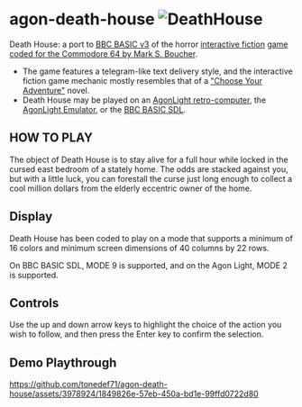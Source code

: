 # agon-death-house ![DeathHouse](https://github.com/tonedef71/agon-death-house/assets/3978924/466f11f2-36d5-4876-90fe-fbacff765dc6)
Death House: a port to [BBC BASIC v3](https://en.wikipedia.org/wiki/BBC_BASIC) of the horror [interactive fiction](https://en.wikipedia.org/wiki/Interactive_fiction) [game coded for the Commodore 64 by Mark S. Boucher](https://archive.org/details/Death_House_19xx_Mark_S._Boucher).
* The game features a telegram-like text delivery style, and the interactive fiction game mechanic mostly resembles that of a ["Choose Your Adventure"](https://en.wikipedia.org/wiki/Choose_Your_Own_Adventure) novel.
* Death House may be played on an [AgonLight retro-computer](https://www.olimex.com/Products/Retro-Computers/AgonLight2/open-source-hardware), the [AgonLight Emulator](https://github.com/astralaster/agon-light-emulator/releases), or the [BBC BASIC SDL](http://www.bbcbasic.co.uk/bbcsdl/).

## HOW TO PLAY

The object of Death House is to stay alive for a full hour while locked in the cursed east bedroom of a stately home.  The odds are stacked against you, but with a little luck, you can forestall the curse just long enough to collect a cool million dollars from the elderly eccentric owner of the home.

## Display
Death House has been coded to play on a mode that supports a minimum of 16 colors and minimum screen dimensions of 40 columns by 22 rows.

On BBC BASIC SDL, MODE 9 is supported, and on the Agon Light, MODE 2 is supported.

## Controls
Use the up and down arrow keys to highlight the choice of the action you wish to follow, and then press the Enter key to confirm the selection.

## Demo Playthrough
https://github.com/tonedef71/agon-death-house/assets/3978924/1849826e-57eb-450a-bd1e-99ffd0722d80
